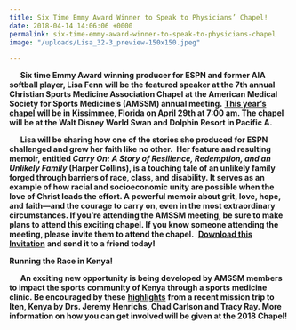```yaml
---
title: Six Time Emmy Award Winner to Speak to Physicians’ Chapel!
date: 2018-04-14 14:06:06 +0000
permalink: six-time-emmy-award-winner-to-speak-to-physicians-chapel
image: "/uploads/Lisa_32-3_preview-150x150.jpeg"

---
```

     **Six time Emmy Award winning producer for ESPN and former AIA softball player, Lisa Fenn will be the featured speaker at the 7th annual Christian Sports Medicine Association Chapel at the American Medical Society for Sports Medicine’s (AMSSM) annual meeting.** [**This year’s chapel**](http://aiasportsperformance.org/wp-content/uploads/2018/04/2018-Chapel-Invitation-1.pdf) **will be in Kissimmee, Florida on April 29th at 7:00 am. The chapel will be at the Walt Disney World Swan and Dolphin Resort in Pacific A.**

     **Lisa will be sharing how one of the stories she produced for ESPN challenged and grew her faith like no other.  Her feature and resulting memoir, entitled _Carry On: A Story of Resilience, Redemption, and an Unlikely Family_ (Harper Collins), is a touching tale of an unlikely family forged through barriers of race, class, and disability. It serves as an example of how racial and socioeconomic unity are possible when the love of Christ leads the effort. A powerful memoir about grit, love, hope, and faith—and the courage to carry on, even in the most extraordinary circumstances. If you’re attending the AMSSM meeting, be sure to make plans to attend this exciting chapel. If you know someone attending the meeting, please invite them to attend the chapel.**  [**Download this Invitation**](http://aiasportsperformance.org/wp-content/uploads/2018/04/2018-Chapel-Invitation-1.pdf) **and send it to a friend today!**

**Running the Race in Kenya!**

     **An exciting new opportunity is being developed by AMSSM members to impact the sports community of Kenya through a sports medicine clinic. Be encouraged by these** [**highlights**](http://aiasportsperformance.org/wp-content/uploads/2018/04/Iten-Newsletter-1.pdf) **from a recent mission trip to Iten, Kenya by Drs. Jeremy Henrichs, Chad Carlson and Tracy Ray. More information on how you can get involved will be given at the 2018 Chapel!**
